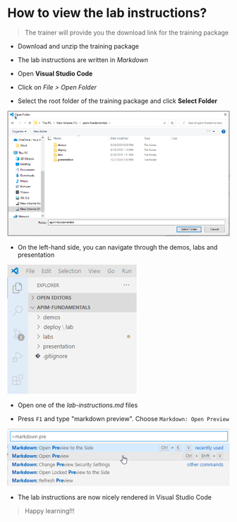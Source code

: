# How to view the lab instructions?

> The trainer will provide you the download link for the training package

* Download and unzip the training package

* The lab instructions are written in *Markdown*

* Open **Visual Studio Code**

* Click on *File > Open Folder* 

* Select the root folder of the training package and click **Select Folder**

![](./media/select-folder.png)

* On the left-hand side, you can navigate through the demos, labs and presentation

![](./media/navigation.png)

* Open one of the *lab-instructions.md* files

* Press `F1` and type "markdown preview".  Choose `Markdown: Open Preview` 

![](./media/markdown.png)

* The lab instructions are now nicely rendered in Visual Studio Code

> Happy learning!!!
